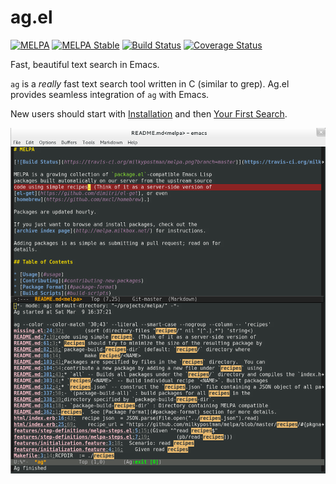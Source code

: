 # ag.el

[![MELPA](http://melpa.org/packages/ag-badge.svg)](http://melpa.org/#/ag)
[![MELPA Stable](http://stable.melpa.org/packages/ag-badge.svg)](http://stable.melpa.org/#/ag)
[![Build Status](https://travis-ci.org/Wilfred/ag.el.svg)](https://travis-ci.org/Wilfred/ag.el)
[![Coverage Status](https://coveralls.io/repos/github/Wilfred/ag.el/badge.svg)](https://coveralls.io/github/Wilfred/ag.el)

Fast, beautiful text search in Emacs.

`ag` is a *really* fast text search tool written in C (similar to
grep). Ag.el provides seamless integration of `ag` with Emacs.

New users should start with [Installation](docs/installation.md) and then
[Your First Search](docs/your_first_search.md).

![screenshot](ag_el_screenshot.png)
